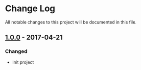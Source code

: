 # Change Log

All notable changes to this project will be documented in this file.

## [1.0.0] - 2017-04-21
### Changed
- Init project

[1.0.0]: https://github.com/tribou/eslint-config-tribou/releases/tag/v1.0.0

